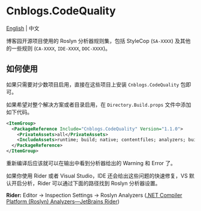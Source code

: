 # Cnblogs.CodeQuality

[English](https://github.com/cnblogs/code-quality/blob/main/README.md) | 中文

博客园开源项目使用的 Roslyn 分析器规则集，包括 StyleCop (`SA-XXXX`) 及其他的一些规则 (`CA-XXXX`, `IDE-XXXX`, `DOC-XXXX`)。

## 如何使用

如果只需要对少数项目启用，直接在这些项目上安装 `Cnblogs.CodeQuality` 包即可。

如果希望对整个解决方案或者目录启用，在 `Directory.Build.props` 文件中添加如下代码。

```xml
<ItemGroup>
  <PackageReference Include="Cnblogs.CodeQuality" Version="1.1.0">
    <PrivateAssets>all</PrivateAssets>
    <IncludeAssets>runtime; build; native; contentfiles; analyzers; buildtransitive</IncludeAssets>
  </PackageReference>
</ItemGroup>
```

重新编译后应该就可以在输出中看到分析器给出的 Warning 和 Error 了。

如果你使用 Rider 或者 Visual Studio，IDE 还会给出这些问题的快速修复，VS 默认开启分析，Rider 可以通过下面的路径找到 Roslyn 分析器设置。

**Rider:** Editor -> Inspection Settings -> Roslyn Analyzers ([.NET Compiler Platform (Roslyn) Analyzers—JetBrains Rider](https://www.jetbrains.com/help/rider/Using_NET_Compiler_Analyzers.html))